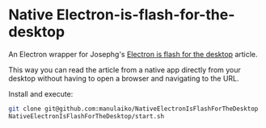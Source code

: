 Native Electron-is-flash-for-the-desktop
========================================

An Electron wrapper for Josephg's [Electron is flash for the desktop](https://josephg.com/blog/electron-is-flash-for-the-desktop) article.

This way you can read the article from a native app directly from your desktop without having to open a browser and navigating to the URL.

Install and execute:

```bash
git clone git@github.com:manulaiko/NativeElectronIsFlashForTheDesktop
NativeElectronIsFlashForTheDesktop/start.sh
```

